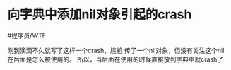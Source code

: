 # 向字典中添加nil对象引起的crash
#程序员/WTF

刚到滴滴不久就写了这样一个crash，尴尬
传了一个nil对象，但没有关注这个nil在后面是怎么被使用的。
所以，当后面在使用的时候直接放到字典中就crash了
